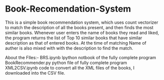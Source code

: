 # Book-Recomendation-System
This is a simple book recommendation system, which uses count vectorizer to match the description of all the books present, and then finds the most similar books. Whenever user enters the name of books they read and liked, the program returns the list of Top 10 similar books that have similar description as that of entered books. At the time of matching Name of auther is also mixed with with the description to find the match.

About the FIles:-
BRS.ipynb
  Ipython notbook of the fully complete program
BookRecommender.py
  python file of fully complete program
XML2CSV.ipynb
  code to convert all the XML files of the books, I downloaded into the CSV file. 
